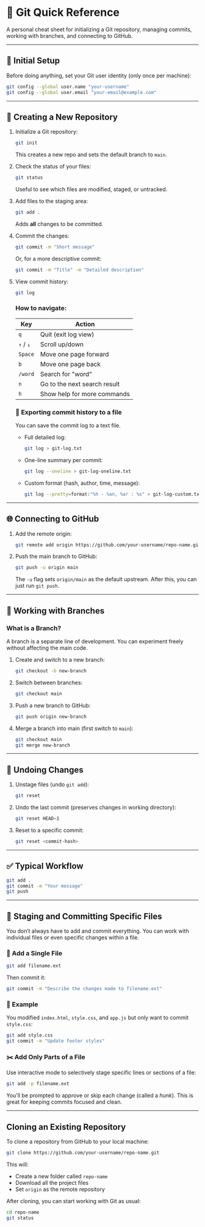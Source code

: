 # 📘 Git Quick Reference

A personal cheat sheet for initializing a Git repository, managing commits, working with branches, and connecting to GitHub.

---

## 🔧 Initial Setup

Before doing anything, set your Git user identity (only once per machine):

```bash
git config --global user.name "your-username"
git config --global user.email "your-email@example.com"
```

---

## 📁 Creating a New Repository

1. Initialize a Git repository:

   ```bash
   git init
   ```

   This creates a new repo and sets the default branch to `main`.

2. Check the status of your files:

   ```bash
   git status
   ```

   Useful to see which files are modified, staged, or untracked.

3. Add files to the staging area:

   ```bash
   git add .
   ```

   Adds **all** changes to be committed.

4. Commit the changes:

   ```bash
   git commit -m "Short message"
   ```

   Or, for a more descriptive commit:

   ```bash
   git commit -m "Title" -m "Detailed description"
   ```

5. View commit history:

   ```bash
   git log
   ```

   ### How to navigate:

   | Key       | Action                       |
   | --------- | ---------------------------- |
   | `q`       | Quit (exit log view)         |
   | `↑` / `↓` | Scroll up/down               |
   | `Space`   | Move one page forward        |
   | `b`       | Move one page back           |
   | `/word`   | Search for "word"            |
   | `n`       | Go to the next search result |
   | `h`       | Show help for more commands  |

   ### 📄 Exporting commit history to a file

   You can save the commit log to a text file.

   - Full detailed log:

     ```bash
     git log > git-log.txt
     ```

   - One-line summary per commit:

     ```bash
     git log --oneline > git-log-oneline.txt
     ```

   - Custom format (hash, author, time, message):

     ```bash
     git log --pretty=format:"%h - %an, %ar : %s" > git-log-custom.txt
     ```

---

## 🌐 Connecting to GitHub

1. Add the remote origin:

   ```bash
   git remote add origin https://github.com/your-username/repo-name.git
   ```

2. Push the main branch to GitHub:

   ```bash
   git push -u origin main
   ```

   The `-u` flag sets `origin/main` as the default upstream. After this, you can just run `git push`.

---

## 🌿 Working with Branches

### What is a Branch?

A branch is a separate line of development. You can experiment freely without affecting the main code.

1. Create and switch to a new branch:

   ```bash
   git checkout -b new-branch
   ```

2. Switch between branches:

   ```bash
   git checkout main
   ```

3. Push a new branch to GitHub:

   ```bash
   git push origin new-branch
   ```

4. Merge a branch into main (first switch to `main`):

   ```bash
   git checkout main
   git merge new-branch
   ```

---

## 🧹 Undoing Changes

1. Unstage files (undo `git add`):

   ```bash
   git reset
   ```

2. Undo the last commit (preserves changes in working directory):

   ```bash
   git reset HEAD~1
   ```

3. Reset to a specific commit:

   ```bash
   git reset <commit-hash>
   ```

---

## ✅ Typical Workflow

```bash
git add .
git commit -m "Your message"
git push
```

---

## 🎯 Staging and Committing Specific Files

You don’t always have to add and commit everything. You can work with individual files or even specific changes within a file.

### 🔹 Add a Single File

```bash
git add filename.ext
```

Then commit it:

```bash
git commit -m "Describe the changes made to filename.ext"
```

### 🔸 Example

You modified `index.html`, `style.css`, and `app.js` but only want to commit `style.css`:

```bash
git add style.css
git commit -m "Update footer styles"
```

### ✂️ Add Only Parts of a File

Use interactive mode to selectively stage specific lines or sections of a file:

```bash
git add -p filename.ext
```

You'll be prompted to approve or skip each change (called a _hunk_). This is great for keeping commits focused and clean.

---

## Cloning an Existing Repository

To clone a repository from GitHub to your local machine:

```bash
git clone https://github.com/your-username/repo-name.git
```

This will:

- Create a new folder called `repo-name`
- Download all the project files
- Set `origin` as the remote repository

After cloning, you can start working with Git as usual:

```bash
cd repo-name
git status
```
